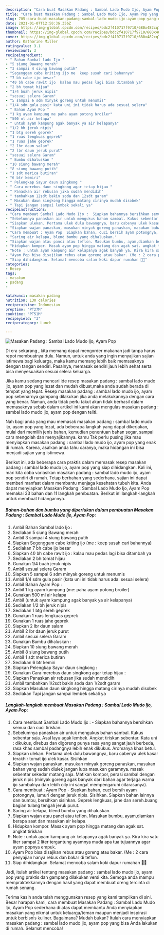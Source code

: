 ```yaml
---
description: "Cara buat Masakan Padang : Sambal Lado Mudo Ijo, Ayam Pop yang enak dan Mudah Dibuat"
title: "Cara buat Masakan Padang : Sambal Lado Mudo Ijo, Ayam Pop yang enak dan Mudah Dibuat"
slug: 705-cara-buat-masakan-padang-sambal-lado-mudo-ijo-ayam-pop-yang-enak-dan-mudah-dibuat
date: 2021-01-07T12:50:36.356Z
image: https://img-global.cpcdn.com/recipes/bdc2f410717f9710/680x482cq70/masakan-padang-sambal-lado-mudo-ijo-ayam-pop-foto-resep-utama.jpg
thumbnail: https://img-global.cpcdn.com/recipes/bdc2f410717f9710/680x482cq70/masakan-padang-sambal-lado-mudo-ijo-ayam-pop-foto-resep-utama.jpg
cover: https://img-global.cpcdn.com/recipes/bdc2f410717f9710/680x482cq70/masakan-padang-sambal-lado-mudo-ijo-ayam-pop-foto-resep-utama.jpg
author: Katharine Miller
ratingvalue: 3.1
reviewcount: 3
recipeingredient:
- " Bahan Sambal lado Ijo "
- "5 siung Bawang merah"
- "3 sampai 4 siung bawang putih"
- "Segenggam cabe kriting ijo me  keep susah cari bahannya"
- "7 bh cabe ijo besar"
- "40 bh cabe rawit ijo  kalau mau pedas lagi bisa ditambah ya"
- "2 bh tomat hijau"
- "1/4 buah jeruk nipis"
- "sesuai selera Garam"
- "5 sampai 6 sdm minyak goreng untuk menumis"
- "1/4 sdm gula pasir kata uni ini tidak harus ada sesuai selera"
- " Bahan Ayam Pop "
- "1 kg ayam kampung me paha ayam potong broiler"
- "500 ml air kelapa"
- " untuk ayam kampung agak banyak ya air kelapanya"
- "1/2 bh jeruk nipis"
- "1 btg sereh geprek"
- "1 ruas lengkuas geprek"
- "1 ruas jahe geprek"
- "2 lbr daun salam"
- "2 lbr daun jeruk purut"
- "sesuai selera Garam"
- " Bumbu dihaluskan "
- "10 siung bawang merah"
- "8 siung bawang putih"
- "1 sdt merica butiran"
- "6 btr kemiri"
- " Pelengkap Sayur daun singkong "
- " Cara merebus daun singkong agar tetap hijau "
- " Panaskan air rebusan jika sudah mendidih"
- " tambahkan 12sdt bakin soda dan 12sdt garam"
- " Masukan daun singkong hingga matang cirinya mudah disobek"
- " Tapi jangan sampai lembek sekali ya"
recipeinstructions:
- "Cara membuat Sambal Lado Mudo Ijo :  Siapkan bahannya bersihkan semua dan cuci tiriskan."
- "Sebelumnya panaskan air untuk mengukus bahan sambal. Kukus sebentar saja. Asal layu agak lembek. Angkat tiriskan sebentar. Kata uni : dikukus, direbus dan digoreng punya rasa yang sangat jauh berbeda, rasa khas sambal padangnya lebih enak dikukus. Aromanya khas betul."
- "Siapkan ulekan. Pertama ulek dulu bawangnya, baru cabenya ulek kasar terakhir tomat ijo ulek kasar. Sisihkan"
- "Siapkan wajan panaskan, masukan minyak goreng panaskan, masukan bahan yang sudah diulek jangan lupa masukan garamnya. masak sebentar sekedar matang saja. Matikan kompor, perasi sambal dengan jeruk nipis (minyak goreng agak banyak dari bahan agar terjaga warna ijo sambalnya dan lebih oily ini sangat mempengaruhi citarasanya)."
- "Cara membuat : Ayam Pop  Siapkan bahan, cuci bersih ayam potongnya, lumuri dengan jeruk nipis. Sisihkan. Siapkan bahan lainnya dan bumbu, bersihkan sisihkan. Geprek lengkuas, jahe dan sereh.buang bagian tulang tengah jeruk purut."
- "Saring air kelapa, blend bumbu yang dihaluskan."
- "Siapkan wajan atau panci atau teflon. Masukan bumbu, ayam,diamkan berapa saat dan masukan air kelapa."
- "Hidupkan kompor. Masak ayam pop hingga matang dan agak sat. angkat tiriskan"
- "Note : untuk ayam kampung air kelapanya agak banyak ya. Kira kira satu liter sampai 2 liter tergantung ayamnya muda apa tua tujuannya agar ayam popnya empuk."
- "Ayam Pop bisa disajikan rebus atau goreng atau bakar. (Me : 2 cara penyajian hanya rebus dan bakar di teflon."
- "Siap dihidangkan. Selamat mencoba salam koki dapur rumahan 👩‍🍳"
categories:
- Resep
tags:
- masakan
- padang
- 

katakunci: masakan padang  
nutrition: 130 calories
recipecuisine: Indonesian
preptime: "PT27M"
cooktime: "PT51M"
recipeyield: "3"
recipecategory: Lunch

---
```



![Masakan Padang : Sambal Lado Mudo Ijo, Ayam Pop](https://img-global.cpcdn.com/recipes/bdc2f410717f9710/680x482cq70/masakan-padang-sambal-lado-mudo-ijo-ayam-pop-foto-resep-utama.jpg)

Di era  sekarang , kita memang dapat mengorder makanan jadi tanpa harus repot membuatnya dulu. Namun, untuk anda yang ingin menyajikan sajian istimewa bagi keluarga, maka kamu memang lebih baik memasaknya dengan tangan sendiri. Pasalnya, memasak sendiri jauh lebih sehat serta bisa menyesuaikan sesuai selera keluarga.

Jika kamu sedang mencari ide resep masakan padang : sambal lado mudo ijo, ayam pop yang lezat dan mudah dibuat,maka anda sudah berada di tempat yang tepat. Resep masakan padang : sambal lado mudo ijo, ayam pop  sebenarnya gampang dilakukan jika anda melakukannya dengan cara yang benar. Namun, anda tidak perlu takut akan tidak berhasil dalam memasaknya 
sebab dalam artikel ini kami akan mengulas masakan padang : sambal lado mudo ijo, ayam pop dengan teliti.  



Nah bagi anda yang mau memasak masakan padang : sambal lado mudo ijo, ayam pop yang lezat, ada beberapa langkah yang dapat dikerjakan, mulai dari memilih jenis bahan, kemudian penentuan bahan segar, sampai cara mengolah dan menyajikannya. kamu Tak perlu pusing jika mau menyiapkan masakan padang : sambal lado mudo ijo, ayam pop yang enak di rumah. Karena, asalkan anda  tahu caranya, maka hidangan ini bisa menjadi sajian yang istimewa.

Berikut ini, ada beberapa cara praktis  dalam memasak resep masakan padang : sambal lado mudo ijo, ayam pop yang siap dihidangkan. Kali ini, mari kita coba variasikan masakan padang : sambal lado mudo ijo, ayam pop sendiri di rumah. Tetap berbahan yang sederhana, sajian ini dapat memberi manfaat dalam membantu menjaga kesehatan tubuh kita. Anda dapat menyiapkan Masakan Padang : Sambal Lado Mudo Ijo, Ayam Pop memakai 33 bahan dan 11 langkah pembuatan. Berikut ini langkah-langkah untuk membuat hidangannya.

<!--inarticleads1-->

##### Bahan-bahan dan bumbu yang diperlukan dalam pembuatan Masakan Padang : Sambal Lado Mudo Ijo, Ayam Pop:

1. Ambil  Bahan Sambal lado Ijo :
1. Sediakan 5 siung Bawang merah
1. Ambil 3 sampai 4 siung bawang putih
1. Siapkan Segenggam cabe kriting ijo (me : keep susah cari bahannya)
1. Sediakan 7 bh cabe ijo besar
1. Siapkan 40 bh cabe rawit ijo : kalau mau pedas lagi bisa ditambah ya
1. Sediakan 2 bh tomat hijau
1. Gunakan 1/4 buah jeruk nipis
1. Ambil sesuai selera Garam
1. Siapkan 5 sampai 6 sdm minyak goreng untuk menumis
1. Ambil 1/4 sdm gula pasir (kata uni ini tidak harus ada: sesuai selera)
1. Ambil  Bahan Ayam Pop :
1. Ambil 1 kg ayam kampung (me: paha ayam potong broiler)
1. Gunakan 500 ml air kelapa
1. Ambil  (untuk ayam kampung agak banyak ya air kelapanya)
1. Sediakan 1/2 bh jeruk nipis
1. Sediakan 1 btg sereh geprek
1. Gunakan 1 ruas lengkuas geprek
1. Gunakan 1 ruas jahe geprek
1. Siapkan 2 lbr daun salam
1. Ambil 2 lbr daun jeruk purut
1. Ambil sesuai selera Garam
1. Gunakan  Bumbu dihaluskan :
1. Siapkan 10 siung bawang merah
1. Ambil 8 siung bawang putih
1. Ambil 1 sdt merica butiran
1. Sediakan 6 btr kemiri
1. Siapkan  Pelengkap Sayur daun singkong :
1. Gunakan  Cara merebus daun singkong agar tetap hijau :
1. Siapkan  Panaskan air rebusan jika sudah mendidih
1. Ambil  tambahkan 1/2sdt bakin soda dan 1/2sdt garam
1. Siapkan  Masukan daun singkong hingga matang cirinya mudah disobek
1. Sediakan  Tapi jangan sampai lembek sekali ya




<!--inarticleads2-->

##### Langkah-langkah membuat Masakan Padang : Sambal Lado Mudo Ijo, Ayam Pop:

1. Cara membuat Sambal Lado Mudo Ijo :  - Siapkan bahannya bersihkan semua dan cuci tiriskan.
1. Sebelumnya panaskan air untuk mengukus bahan sambal. Kukus sebentar saja. Asal layu agak lembek. Angkat tiriskan sebentar. Kata uni : dikukus, direbus dan digoreng punya rasa yang sangat jauh berbeda, rasa khas sambal padangnya lebih enak dikukus. Aromanya khas betul.
1. Siapkan ulekan. Pertama ulek dulu bawangnya, baru cabenya ulek kasar terakhir tomat ijo ulek kasar. Sisihkan
1. Siapkan wajan panaskan, masukan minyak goreng panaskan, masukan bahan yang sudah diulek jangan lupa masukan garamnya. masak sebentar sekedar matang saja. Matikan kompor, perasi sambal dengan jeruk nipis (minyak goreng agak banyak dari bahan agar terjaga warna ijo sambalnya dan lebih oily ini sangat mempengaruhi citarasanya).
1. Cara membuat : Ayam Pop  - Siapkan bahan, cuci bersih ayam potongnya, lumuri dengan jeruk nipis. Sisihkan. Siapkan bahan lainnya dan bumbu, bersihkan sisihkan. Geprek lengkuas, jahe dan sereh.buang bagian tulang tengah jeruk purut.
1. Saring air kelapa, blend bumbu yang dihaluskan.
1. Siapkan wajan atau panci atau teflon. Masukan bumbu, ayam,diamkan berapa saat dan masukan air kelapa.
1. Hidupkan kompor. Masak ayam pop hingga matang dan agak sat. angkat tiriskan
1. Note : untuk ayam kampung air kelapanya agak banyak ya. Kira kira satu liter sampai 2 liter tergantung ayamnya muda apa tua tujuannya agar ayam popnya empuk.
1. Ayam Pop bisa disajikan rebus atau goreng atau bakar. (Me : 2 cara penyajian hanya rebus dan bakar di teflon.
1. Siap dihidangkan. Selamat mencoba salam koki dapur rumahan 👩‍🍳




Jadi, itulah artikel tentang  masakan padang : sambal lado mudo ijo, ayam pop  yang praktis dan gampang dilakukan versi kita. Semoga anda mampu mempraktekkannya dengan hasil yang dapat membuat oreng tercinta di rumah senang. 

Terima kasih anda telah menggunakan resep yang kami tampilkan di sini. Besar harapan kami, cara membuat  Masakan Padang : Sambal Lado Mudo Ijo, Ayam Pop sederhana di atas dapat membantu Anda menyiapkan masakan yang nikmat untuk keluarga/teman maupun menjadi inspirasi untuk berbisnis kuliner. Bagaimana? Mudah bukan? Itulah cara menyiapkan masakan padang : sambal lado mudo ijo, ayam pop yang bisa Anda lakukan di rumah. Selamat mencoba!

